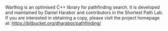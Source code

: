 Warthog is an optimised C++ library for pathfinding search. It is developed and maintained by Daniel Harabor and contributors in the Shortest Path Lab. If you are interested in obtaining a copy, please visit the project homepage at: 
https://bitbucket.org/dharabor/pathfinding/
